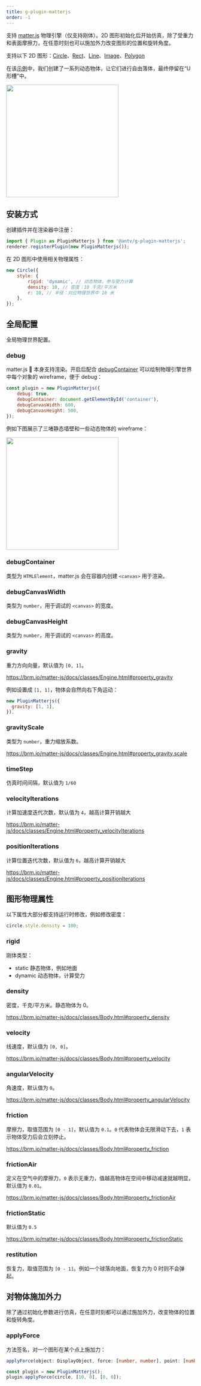 ```yaml
---
title: g-plugin-matterjs
order: -1
---
```


支持 [matter.js](https://brm.io/matter-js/) 物理引擎（仅支持刚体）。2D 图形初始化后开始仿真，除了受重力和表面摩擦力，在任意时刻也可以施加外力改变图形的位置和旋转角度。

支持以下 2D 图形：[Circle](/zh/docs/api/basic/circle)、[Rect](/zh/docs/api/basic/rect)、[Line](/zh/docs/api/basic/line)、[Image](/zh/docs/api/basic/image)、[Polygon](/zh/docs/api/basic/polygon)

在该[示例](/zh/examples/plugins#matterjs)中，我们创建了一系列动态物体，让它们进行自由落体，最终停留在“U 形槽”中。

<img src="https://gw.alipayobjects.com/mdn/rms_6ae20b/afts/img/A*Qw5OQLGQy_4AAAAAAAAAAAAAARQnAQ" width="300px">

## 安装方式

创建插件并在渲染器中注册：

```js
import { Plugin as PluginMatterjs } from '@antv/g-plugin-matterjs';
renderer.registerPlugin(new PluginMatterjs());
```

在 2D 图形中使用相关物理属性：

```js
new Circle({
    style: {
        rigid: 'dynamic', // 动态物体，参与受力计算
        density: 10, // 密度：10 千克/平方米
        r: 10, // 半径：对应物理世界中 10 米
    },
});
```

## 全局配置

全局物理世界配置。

### debug

matter.js  本身支持渲染。开启后配合 [debugContainer](/zh/docs/plugins/matterjs#debugcontainer) 可以绘制物理引擎世界中每个对象的 wireframe，便于 debug：

```js
const plugin = new PluginMatterjs({
    debug: true,
    debugContainer: document.getElementById('container'),
    debugCanvasWidth: 600,
    debugCanvasHeight: 500,
});
```

例如下图展示了三堵静态墙壁和一些动态物体的 wireframe：

<img src="https://gw.alipayobjects.com/mdn/rms_6ae20b/afts/img/A*Z5XLQ5zRKzkAAAAAAAAAAAAAARQnAQ" width="300px">

### debugContainer

类型为 `HTMLElement`，matter.js 会在容器内创建 `<canvas>` 用于渲染。

### debugCanvasWidth

类型为 `number`，用于调试的 `<canvas>` 的宽度。

### debugCanvasHeight

类型为 `number`，用于调试的 `<canvas>` 的高度。

### gravity

重力方向向量，默认值为 `[0, 1]`。

https://brm.io/matter-js/docs/classes/Engine.html#property_gravity

例如设置成 `[1, 1]`，物体会自然向右下角运动：

```js
new PluginMatterjs({
  gravity: [1, 1],
}),
```

### gravityScale

类型为 `number`，重力缩放系数。

https://brm.io/matter-js/docs/classes/Engine.html#property_gravity.scale

### timeStep

仿真时间间隔，默认值为 `1/60`

### velocityIterations

计算加速度迭代次数，默认值为 `4`，越高计算开销越大

https://brm.io/matter-js/docs/classes/Engine.html#property_velocityIterations

### positionIterations

计算位置迭代次数，默认值为 `6`，越高计算开销越大

https://brm.io/matter-js/docs/classes/Engine.html#property_positionIterations

## 图形物理属性

以下属性大部分都支持运行时修改，例如修改密度：

```js
circle.style.density = 100;
```

### rigid

刚体类型：

-   static 静态物体，例如地面
-   dynamic 动态物体，计算受力

<!-- - kinematic -->

### density

密度，千克/平方米。静态物体为 0。

https://brm.io/matter-js/docs/classes/Body.html#property_density

### velocity

线速度，默认值为 `[0, 0]`。

https://brm.io/matter-js/docs/classes/Body.html#property_velocity

### angularVelocity

角速度，默认值为 `0`。

https://brm.io/matter-js/docs/classes/Body.html#property_angularVelocity

### friction

摩擦力，取值范围为 `[0 - 1]`，默认值为 `0.1`。`0` 代表物体会无限滑动下去，`1` 表示物体受力后会立刻停止。

https://brm.io/matter-js/docs/classes/Body.html#property_friction

### frictionAir

定义在空气中的摩擦力，`0` 表示无重力，值越高物体在空间中移动减速就越明显，默认值为 `0.01`。

https://brm.io/matter-js/docs/classes/Body.html#property_frictionAir

### frictionStatic

默认值为 `0.5`

https://brm.io/matter-js/docs/classes/Body.html#property_frictionStatic

### restitution

恢复力，取值范围为 `[0 - 1]`。例如一个球落向地面，恢复力为 0 时则不会弹起。

## 对物体施加外力

除了通过初始化参数进行仿真，在任意时刻都可以通过施加外力，改变物体的位置和旋转角度。

### applyForce

方法签名，对一个图形在某个点上施加力：

```ts
applyForce(object: DisplayObject, force: [number, number], point: [number, number])
```

```js
const plugin = new PluginMatterjs();
plugin.applyForce(circle, [10, 0], [0, 0]);
```
